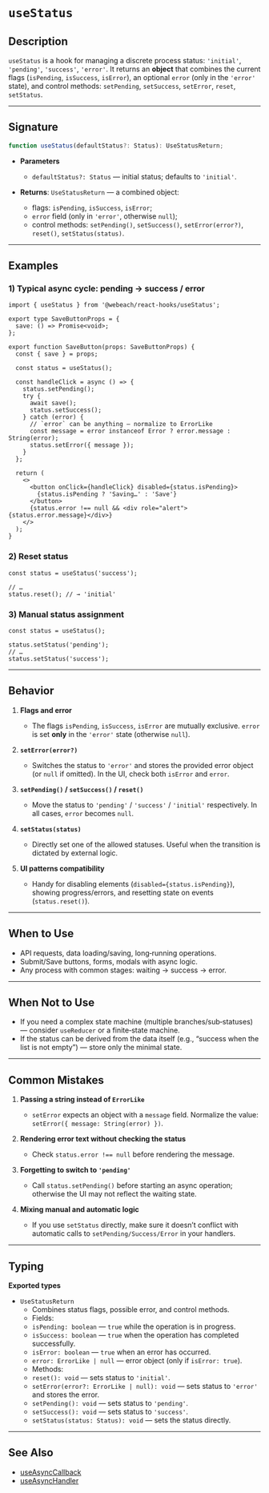 # `useStatus`

## Description

`useStatus` is a hook for managing a discrete process status: `'initial'`, `'pending'`, `'success'`, `'error'`. It returns an **object** that combines the current flags (`isPending`, `isSuccess`, `isError`), an optional `error` (only in the `'error'` state), and control methods: `setPending`, `setSuccess`, `setError`, `reset`, `setStatus`.

---

## Signature

```ts
function useStatus(defaultStatus?: Status): UseStatusReturn;
```

- **Parameters**
   - `defaultStatus?: Status` — initial status; defaults to `'initial'`.

- **Returns**: `UseStatusReturn` — a combined object:
   - flags: `isPending`, `isSuccess`, `isError`;
   - `error` field (only in `'error'`, otherwise `null`);
   - control methods: `setPending()`, `setSuccess()`, `setError(error?)`, `reset()`, `setStatus(status)`.

---

## Examples

### 1) Typical async cycle: pending → success / error

```tsx
import { useStatus } from '@webeach/react-hooks/useStatus';

export type SaveButtonProps = {
  save: () => Promise<void>;
};

export function SaveButton(props: SaveButtonProps) {
  const { save } = props;
  
  const status = useStatus();

  const handleClick = async () => {
    status.setPending();
    try {
      await save();
      status.setSuccess();
    } catch (error) {
      // `error` can be anything — normalize to ErrorLike
      const message = error instanceof Error ? error.message : String(error);
      status.setError({ message });
    }
  };

  return (
    <>
      <button onClick={handleClick} disabled={status.isPending}>
        {status.isPending ? 'Saving…' : 'Save'}
      </button>
      {status.error !== null && <div role="alert">{status.error.message}</div>}
    </>
  );
}
```

### 2) Reset status

```tsx
const status = useStatus('success');

// …
status.reset(); // → 'initial'
```

### 3) Manual status assignment

```tsx
const status = useStatus();

status.setStatus('pending');
// …
status.setStatus('success');
```

---

## Behavior

1. **Flags and error**
   - The flags `isPending`, `isSuccess`, `isError` are mutually exclusive. `error` is set **only** in the `'error'` state (otherwise `null`).

2. **`setError(error?)`**
   - Switches the status to `'error'` and stores the provided error object (or `null` if omitted). In the UI, check both `isError` and `error`.

3. **`setPending()` / `setSuccess()` / `reset()`**
   - Move the status to `'pending'` / `'success'` / `'initial'` respectively. In all cases, `error` becomes `null`.

4. **`setStatus(status)`**
   - Directly set one of the allowed statuses. Useful when the transition is dictated by external logic.

5. **UI patterns compatibility**
   - Handy for disabling elements (`disabled={status.isPending}`), showing progress/errors, and resetting state on events (`status.reset()`).

---

## When to Use

- API requests, data loading/saving, long‑running operations.
- Submit/Save buttons, forms, modals with async logic.
- Any process with common stages: waiting → success → error.

---

## When **Not** to Use

- If you need a complex state machine (multiple branches/sub‑statuses) — consider `useReducer` or a finite‑state machine.
- If the status can be derived from the data itself (e.g., “success when the list is not empty”) — store only the minimal state.

---

## Common Mistakes

1. **Passing a string instead of `ErrorLike`**
   - `setError` expects an object with a `message` field. Normalize the value: `setError({ message: String(error) })`.

2. **Rendering error text without checking the status**
   - Check `status.error !== null` before rendering the message.

3. **Forgetting to switch to `'pending'`**
   - Call `status.setPending()` before starting an async operation; otherwise the UI may not reflect the waiting state.

4. **Mixing manual and automatic logic**
   - If you use `setStatus` directly, make sure it doesn’t conflict with automatic calls to `setPending/Success/Error` in your handlers.

---

## Typing

**Exported types**

- `UseStatusReturn`
   - Combines status flags, possible error, and control methods.
   - Fields:
    - `isPending: boolean` — `true` while the operation is in progress.
    - `isSuccess: boolean` — `true` when the operation has completed successfully.
    - `isError: boolean` — `true` when an error has occurred.
    - `error: ErrorLike | null` — error object (only if `isError: true`).
   - Methods:
    - `reset(): void` — sets status to `'initial'`.
    - `setError(error?: ErrorLike | null): void` — sets status to `'error'` and stores the error.
    - `setPending(): void` — sets status to `'pending'`.
    - `setSuccess(): void` — sets status to `'success'`.
    - `setStatus(status: Status): void` — sets the status directly.

---

## See Also

- [useAsyncCallback](useAsyncCallback.md)
- [useAsyncHandler](useAsyncHandler.md)
